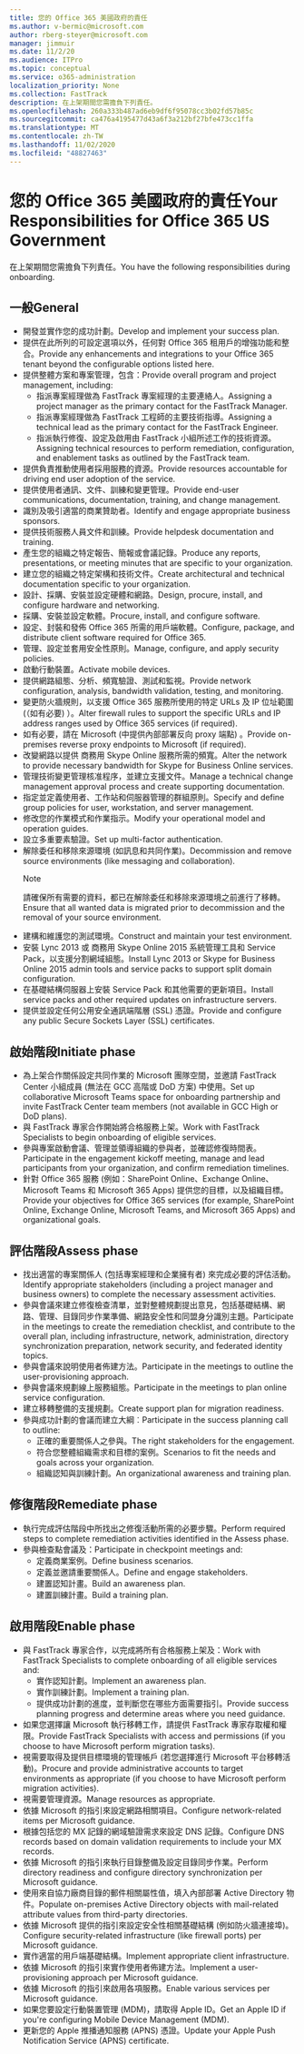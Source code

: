```yaml
---
title: 您的 Office 365 美國政府的責任
ms.author: v-bermic@microsoft.com
author: rberg-steyer@microsoft.com
manager: jimmuir
ms.date: 11/2/20
ms.audience: ITPro
ms.topic: conceptual
ms.service: o365-administration
localization_priority: None
ms.collection: FastTrack
description: 在上架期間您需擔負下列責任。
ms.openlocfilehash: 260a333b487ad6eb9df6f95078cc3b02fd57b85c
ms.sourcegitcommit: ca476a4195477d43a6f3a212bf27bfe473cc1ffa
ms.translationtype: MT
ms.contentlocale: zh-TW
ms.lasthandoff: 11/02/2020
ms.locfileid: "48827463"
---
```

# <a name="your-responsibilities-for-office-365-us-government"></a><span data-ttu-id="90c55-103">您的 Office 365 美國政府的責任</span><span class="sxs-lookup"><span data-stu-id="90c55-103">Your Responsibilities for Office 365 US Government</span></span>

<span data-ttu-id="90c55-104">在上架期間您需擔負下列責任。</span><span class="sxs-lookup"><span data-stu-id="90c55-104">You have the following responsibilities during onboarding.</span></span>
  
## <a name="general"></a><span data-ttu-id="90c55-105">一般</span><span class="sxs-lookup"><span data-stu-id="90c55-105">General</span></span>

- <span data-ttu-id="90c55-106">開發並實作您的成功計劃。</span><span class="sxs-lookup"><span data-stu-id="90c55-106">Develop and implement your success plan.</span></span>   
- <span data-ttu-id="90c55-107">提供在此所列的可設定選項以外，任何對 Office 365 租用戶的增強功能和整合。</span><span class="sxs-lookup"><span data-stu-id="90c55-107">Provide any enhancements and integrations to your Office 365 tenant beyond the configurable options listed here.</span></span>    
- <span data-ttu-id="90c55-108">提供整體方案和專案管理，包含：</span><span class="sxs-lookup"><span data-stu-id="90c55-108">Provide overall program and project management, including:</span></span>     
  - <span data-ttu-id="90c55-109">指派專案經理做為 FastTrack 專案經理的主要連絡人。</span><span class="sxs-lookup"><span data-stu-id="90c55-109">Assigning a project manager as the primary contact for the FastTrack Manager.</span></span>   
  - <span data-ttu-id="90c55-110">指派專案經理做為 FastTrack 工程師的主要技術指導。</span><span class="sxs-lookup"><span data-stu-id="90c55-110">Assigning a technical lead as the primary contact for the FastTrack Engineer.</span></span>  
  - <span data-ttu-id="90c55-111">指派執行修復、設定及啟用由 FastTrack 小組所述工作的技術資源。</span><span class="sxs-lookup"><span data-stu-id="90c55-111">Assigning technical resources to perform remediation, configuration, and enablement tasks as outlined by the FastTrack team.</span></span>   
- <span data-ttu-id="90c55-112">提供負責推動使用者採用服務的資源。</span><span class="sxs-lookup"><span data-stu-id="90c55-112">Provide resources accountable for driving end user adoption of the service.</span></span>    
- <span data-ttu-id="90c55-113">提供使用者通訊、文件、訓練和變更管理。</span><span class="sxs-lookup"><span data-stu-id="90c55-113">Provide end-user communications, documentation, training, and change management.</span></span>    
- <span data-ttu-id="90c55-114">識別及吸引適當的商業贊助者。</span><span class="sxs-lookup"><span data-stu-id="90c55-114">Identify and engage appropriate business sponsors.</span></span>     
- <span data-ttu-id="90c55-115">提供技術服務人員文件和訓練。</span><span class="sxs-lookup"><span data-stu-id="90c55-115">Provide helpdesk documentation and training.</span></span>     
- <span data-ttu-id="90c55-116">產生您的組織之特定報告、簡報或會議記錄。</span><span class="sxs-lookup"><span data-stu-id="90c55-116">Produce any reports, presentations, or meeting minutes that are specific to your organization.</span></span>     
- <span data-ttu-id="90c55-117">建立您的組織之特定架構和技術文件。</span><span class="sxs-lookup"><span data-stu-id="90c55-117">Create architectural and technical documentation specific to your organization.</span></span>     
- <span data-ttu-id="90c55-118">設計、採購、安裝並設定硬體和網路。</span><span class="sxs-lookup"><span data-stu-id="90c55-118">Design, procure, install, and configure hardware and networking.</span></span>    
- <span data-ttu-id="90c55-119">採購、安裝並設定軟體。</span><span class="sxs-lookup"><span data-stu-id="90c55-119">Procure, install, and configure software.</span></span>     
- <span data-ttu-id="90c55-120">設定、封裝和發佈 Office 365 所需的用戶端軟體。</span><span class="sxs-lookup"><span data-stu-id="90c55-120">Configure, package, and distribute client software required for Office 365.</span></span>    
- <span data-ttu-id="90c55-121">管理、設定並套用安全性原則。</span><span class="sxs-lookup"><span data-stu-id="90c55-121">Manage, configure, and apply security policies.</span></span>    
- <span data-ttu-id="90c55-122">啟動行動裝置。</span><span class="sxs-lookup"><span data-stu-id="90c55-122">Activate mobile devices.</span></span>    
- <span data-ttu-id="90c55-123">提供網路組態、分析、頻寬驗證、測試和監視。</span><span class="sxs-lookup"><span data-stu-id="90c55-123">Provide network configuration, analysis, bandwidth validation, testing, and monitoring.</span></span> 
- <span data-ttu-id="90c55-124">變更防火牆規則，以支援 Office 365 服務所使用的特定 URLs 及 IP 位址範圍 (（如有必要) ）。</span><span class="sxs-lookup"><span data-stu-id="90c55-124">Alter firewall rules to support the specific URLs and IP address ranges used by Office 365 services (if required).</span></span>
- <span data-ttu-id="90c55-125">如有必要，請在 Microsoft (中提供內部部署反向 proxy 端點) 。</span><span class="sxs-lookup"><span data-stu-id="90c55-125">Provide on-premises reverse proxy endpoints to Microsoft (if required).</span></span>     
- <span data-ttu-id="90c55-126">改變網路以提供 商務用 Skype Online 服務所需的頻寬。</span><span class="sxs-lookup"><span data-stu-id="90c55-126">Alter the network to provide necessary bandwidth for Skype for Business Online services.</span></span>   
- <span data-ttu-id="90c55-127">管理技術變更管理核准程序，並建立支援文件。</span><span class="sxs-lookup"><span data-stu-id="90c55-127">Manage a technical change management approval process and create supporting documentation.</span></span>    
- <span data-ttu-id="90c55-128">指定並定義使用者、工作站和伺服器管理的群組原則。</span><span class="sxs-lookup"><span data-stu-id="90c55-128">Specify and define group policies for user, workstation, and server management.</span></span>    
- <span data-ttu-id="90c55-129">修改您的作業模式和作業指示。</span><span class="sxs-lookup"><span data-stu-id="90c55-129">Modify your operational model and operation guides.</span></span>   
- <span data-ttu-id="90c55-130">設立多重要素驗證。</span><span class="sxs-lookup"><span data-stu-id="90c55-130">Set up multi-factor authentication.</span></span>   
- <span data-ttu-id="90c55-131">解除委任和移除來源環境 (如訊息和共同作業)。</span><span class="sxs-lookup"><span data-stu-id="90c55-131">Decommission and remove source environments (like messaging and collaboration).</span></span> 
    > [!NOTE]
    > <span data-ttu-id="90c55-132">請確保所有需要的資料，都已在解除委任和移除來源環境之前進行了移轉。</span><span class="sxs-lookup"><span data-stu-id="90c55-132">Ensure that all wanted data is migrated prior to decommission and the removal of your source environment.</span></span>   
- <span data-ttu-id="90c55-133">建構和維護您的測試環境。</span><span class="sxs-lookup"><span data-stu-id="90c55-133">Construct and maintain your test environment.</span></span>  
- <span data-ttu-id="90c55-134">安裝 Lync 2013 或 商務用 Skype Online 2015 系統管理工具和 Service Pack，以支援分割網域組態。</span><span class="sxs-lookup"><span data-stu-id="90c55-134">Install Lync 2013 or Skype for Business Online 2015 admin tools and service packs to support split domain configuration.</span></span>    
- <span data-ttu-id="90c55-135">在基礎結構伺服器上安裝 Service Pack 和其他需要的更新項目。</span><span class="sxs-lookup"><span data-stu-id="90c55-135">Install service packs and other required updates on infrastructure servers.</span></span>     
- <span data-ttu-id="90c55-136">提供並設定任何公用安全通訊端階層 (SSL) 憑證。</span><span class="sxs-lookup"><span data-stu-id="90c55-136">Provide and configure any public Secure Sockets Layer (SSL) certificates.</span></span> 
    
## <a name="initiate-phase"></a><span data-ttu-id="90c55-137">啟始階段</span><span class="sxs-lookup"><span data-stu-id="90c55-137">Initiate phase</span></span>

- <span data-ttu-id="90c55-138">為上架合作關係設定共同作業的 Microsoft 團隊空間，並邀請 FastTrack Center 小組成員 (無法在 GCC 高階或 DoD 方案) 中使用。</span><span class="sxs-lookup"><span data-stu-id="90c55-138">Set up collaborative Microsoft Teams space for onboarding partnership and invite FastTrack Center team members (not available in GCC High or DoD plans).</span></span>   
- <span data-ttu-id="90c55-139">與 FastTrack 專家合作開始將合格服務上架。</span><span class="sxs-lookup"><span data-stu-id="90c55-139">Work with FastTrack Specialists to begin onboarding of eligible services.</span></span>    
- <span data-ttu-id="90c55-140">參與專案啟動會議、管理並領導組織的參與者，並確認修復時間表。</span><span class="sxs-lookup"><span data-stu-id="90c55-140">Participate in the engagement kickoff meeting, manage and lead participants from your organization, and confirm remediation timelines.</span></span>    
- <span data-ttu-id="90c55-141">針對 Office 365 服務 (例如：SharePoint Online、Exchange Online、Microsoft Teams 和 Microsoft 365 Apps) 提供您的目標，以及組織目標。</span><span class="sxs-lookup"><span data-stu-id="90c55-141">Provide your objectives for Office 365 services (for example, SharePoint Online, Exchange Online, Microsoft Teams, and Microsoft 365 Apps) and organizational goals.</span></span>
    
## <a name="assess-phase"></a><span data-ttu-id="90c55-142">評估階段</span><span class="sxs-lookup"><span data-stu-id="90c55-142">Assess phase</span></span>

- <span data-ttu-id="90c55-143">找出適當的專案關係人 (包括專案經理和企業擁有者) 來完成必要的評估活動。</span><span class="sxs-lookup"><span data-stu-id="90c55-143">Identify appropriate stakeholders (including a project manager and business owners) to complete the necessary assessment activities.</span></span>    
- <span data-ttu-id="90c55-144">參與會議來建立修復檢查清單，並對整體規劃提出意見，包括基礎結構、網路、管理、目錄同步作業準備、網路安全性和同盟身分識別主題。</span><span class="sxs-lookup"><span data-stu-id="90c55-144">Participate in the meetings to create the remediation checklist, and contribute to the overall plan, including infrastructure, network, administration, directory synchronization preparation, network security, and federated identity topics.</span></span> 
- <span data-ttu-id="90c55-145">參與會議來說明使用者佈建方法。</span><span class="sxs-lookup"><span data-stu-id="90c55-145">Participate in the meetings to outline the user-provisioning approach.</span></span>     
- <span data-ttu-id="90c55-146">參與會議來規劃線上服務組態。</span><span class="sxs-lookup"><span data-stu-id="90c55-146">Participate in the meetings to plan online service configuration.</span></span>    
- <span data-ttu-id="90c55-147">建立移轉整備的支援規劃。</span><span class="sxs-lookup"><span data-stu-id="90c55-147">Create support plan for migration readiness.</span></span>    
- <span data-ttu-id="90c55-148">參與成功計劃的會議而建立大綱︰</span><span class="sxs-lookup"><span data-stu-id="90c55-148">Participate in the success planning call to outline:</span></span>   
  - <span data-ttu-id="90c55-149">正確的重要關係人之參與。</span><span class="sxs-lookup"><span data-stu-id="90c55-149">The right stakeholders for the engagement.</span></span>   
  - <span data-ttu-id="90c55-150">符合您整體組織需求和目標的案例。</span><span class="sxs-lookup"><span data-stu-id="90c55-150">Scenarios to fit the needs and goals across your organization.</span></span>   
  - <span data-ttu-id="90c55-151">組織認知與訓練計劃。</span><span class="sxs-lookup"><span data-stu-id="90c55-151">An organizational awareness and training plan.</span></span>
    
## <a name="remediate-phase"></a><span data-ttu-id="90c55-152">修復階段</span><span class="sxs-lookup"><span data-stu-id="90c55-152">Remediate phase</span></span>

- <span data-ttu-id="90c55-153">執行完成評估階段中所找出之修復活動所需的必要步驟。</span><span class="sxs-lookup"><span data-stu-id="90c55-153">Perform required steps to complete remediation activities identified in the Assess phase.</span></span>  
- <span data-ttu-id="90c55-154">參與檢查點會議及：</span><span class="sxs-lookup"><span data-stu-id="90c55-154">Participate in checkpoint meetings and:</span></span>   
  - <span data-ttu-id="90c55-155">定義商業案例。</span><span class="sxs-lookup"><span data-stu-id="90c55-155">Define business scenarios.</span></span>  
  - <span data-ttu-id="90c55-156">定義並邀請重要關係人。</span><span class="sxs-lookup"><span data-stu-id="90c55-156">Define and engage stakeholders.</span></span>  
  - <span data-ttu-id="90c55-157">建置認知計畫。</span><span class="sxs-lookup"><span data-stu-id="90c55-157">Build an awareness plan.</span></span> 
  - <span data-ttu-id="90c55-158">建置訓練計畫。</span><span class="sxs-lookup"><span data-stu-id="90c55-158">Build a training plan.</span></span>
    
## <a name="enable-phase"></a><span data-ttu-id="90c55-159">啟用階段</span><span class="sxs-lookup"><span data-stu-id="90c55-159">Enable phase</span></span>

- <span data-ttu-id="90c55-160">與 FastTrack 專家合作，以完成將所有合格服務上架及：</span><span class="sxs-lookup"><span data-stu-id="90c55-160">Work with FastTrack Specialists to complete onboarding of all eligible services and:</span></span>  
  - <span data-ttu-id="90c55-161">實作認知計劃。</span><span class="sxs-lookup"><span data-stu-id="90c55-161">Implement an awareness plan.</span></span>   
  - <span data-ttu-id="90c55-162">實作訓練計劃。</span><span class="sxs-lookup"><span data-stu-id="90c55-162">Implement a training plan.</span></span>   
  - <span data-ttu-id="90c55-163">提供成功計劃的進度，並判斷您在哪些方面需要指引。</span><span class="sxs-lookup"><span data-stu-id="90c55-163">Provide success planning progress and determine areas where you need guidance.</span></span>  
- <span data-ttu-id="90c55-164">如果您選擇讓 Microsoft 執行移轉工作，請提供 FastTrack 專家存取權和權限。</span><span class="sxs-lookup"><span data-stu-id="90c55-164">Provide FastTrack Specialists with access and permissions (if you choose to have Microsoft perform migration tasks).</span></span>   
- <span data-ttu-id="90c55-165">視需要取得及提供目標環境的管理帳戶 (若您選擇進行 Microsoft 平台移轉活動)。</span><span class="sxs-lookup"><span data-stu-id="90c55-165">Procure and provide administrative accounts to target environments as appropriate (if you choose to have Microsoft perform migration activities).</span></span>    
- <span data-ttu-id="90c55-166">視需要管理資源。</span><span class="sxs-lookup"><span data-stu-id="90c55-166">Manage resources as appropriate.</span></span>     
- <span data-ttu-id="90c55-167">依據 Microsoft 的指引來設定網路相關項目。</span><span class="sxs-lookup"><span data-stu-id="90c55-167">Configure network-related items per Microsoft guidance.</span></span>    
- <span data-ttu-id="90c55-168">根據包括您的 MX 記錄的網域驗證需求來設定 DNS 記錄。</span><span class="sxs-lookup"><span data-stu-id="90c55-168">Configure DNS records based on domain validation requirements to include your MX records.</span></span>    
- <span data-ttu-id="90c55-169">依據 Microsoft 的指引來執行目錄整備及設定目錄同步作業。</span><span class="sxs-lookup"><span data-stu-id="90c55-169">Perform directory readiness and configure directory synchronization per Microsoft guidance.</span></span>   
- <span data-ttu-id="90c55-170">使用來自協力廠商目錄的郵件相關屬性值，填入內部部署 Active Directory 物件。</span><span class="sxs-lookup"><span data-stu-id="90c55-170">Populate on-premises Active Directory objects with mail-related attribute values from third-party directories.</span></span>    
- <span data-ttu-id="90c55-171">依據 Microsoft 提供的指引來設定安全性相關基礎結構 (例如防火牆連接埠)。</span><span class="sxs-lookup"><span data-stu-id="90c55-171">Configure security-related infrastructure (like firewall ports) per Microsoft guidance.</span></span>    
- <span data-ttu-id="90c55-172">實作適當的用戶端基礎結構。</span><span class="sxs-lookup"><span data-stu-id="90c55-172">Implement appropriate client infrastructure.</span></span>   
- <span data-ttu-id="90c55-173">依據 Microsoft 的指引來實作使用者佈建方法。</span><span class="sxs-lookup"><span data-stu-id="90c55-173">Implement a user-provisioning approach per Microsoft guidance.</span></span>    
- <span data-ttu-id="90c55-174">依據 Microsoft 的指引來啟用各項服務。</span><span class="sxs-lookup"><span data-stu-id="90c55-174">Enable various services per Microsoft guidance.</span></span>    
- <span data-ttu-id="90c55-175">如果您要設定行動裝置管理 (MDM)，請取得 Apple ID。</span><span class="sxs-lookup"><span data-stu-id="90c55-175">Get an Apple ID if you're configuring Mobile Device Management (MDM).</span></span>   
- <span data-ttu-id="90c55-176">更新您的 Apple 推播通知服務 (APNS) 憑證。</span><span class="sxs-lookup"><span data-stu-id="90c55-176">Update your Apple Push Notification Service (APNS) certificate.</span></span>
  